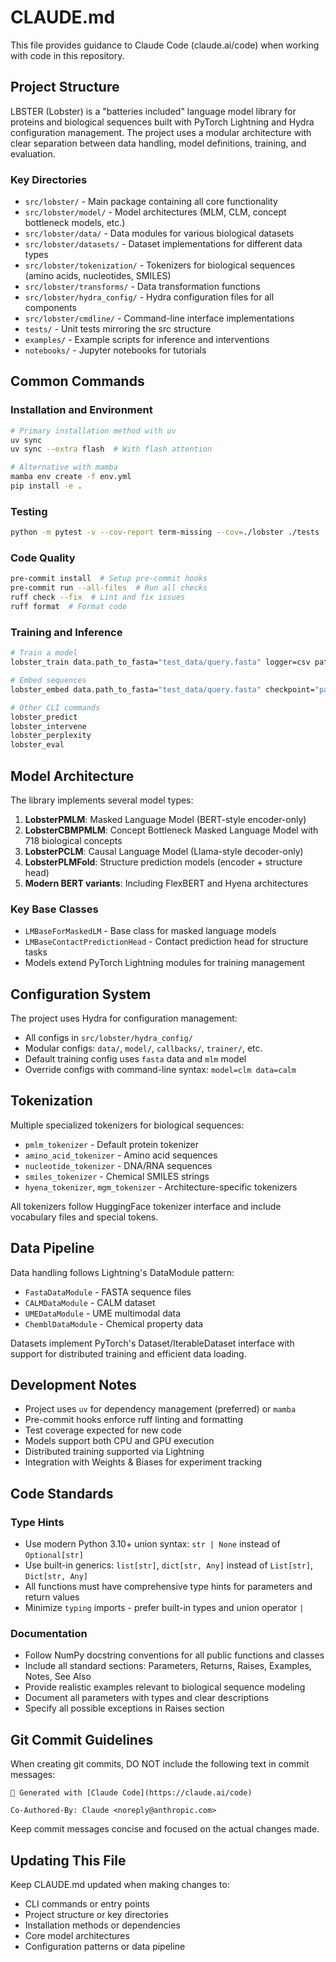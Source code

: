 # CLAUDE.md

This file provides guidance to Claude Code (claude.ai/code) when working with code in this repository.

## Project Structure

LBSTER (Lobster) is a "batteries included" language model library for proteins and biological sequences built with PyTorch Lightning and Hydra configuration management. The project uses a modular architecture with clear separation between data handling, model definitions, training, and evaluation.

### Key Directories

- `src/lobster/` - Main package containing all core functionality
- `src/lobster/model/` - Model architectures (MLM, CLM, concept bottleneck models, etc.)
- `src/lobster/data/` - Data modules for various biological datasets
- `src/lobster/datasets/` - Dataset implementations for different data types
- `src/lobster/tokenization/` - Tokenizers for biological sequences (amino acids, nucleotides, SMILES)
- `src/lobster/transforms/` - Data transformation functions
- `src/lobster/hydra_config/` - Hydra configuration files for all components
- `src/lobster/cmdline/` - Command-line interface implementations
- `tests/` - Unit tests mirroring the src structure
- `examples/` - Example scripts for inference and interventions
- `notebooks/` - Jupyter notebooks for tutorials

## Common Commands

### Installation and Environment
```bash
# Primary installation method with uv
uv sync
uv sync --extra flash  # With flash attention

# Alternative with mamba
mamba env create -f env.yml
pip install -e .
```

### Testing
```bash
python -m pytest -v --cov-report term-missing --cov=./lobster ./tests
```

### Code Quality
```bash
pre-commit install  # Setup pre-commit hooks
pre-commit run --all-files  # Run all checks
ruff check --fix  # Lint and fix issues
ruff format  # Format code
```

### Training and Inference
```bash
# Train a model
lobster_train data.path_to_fasta="test_data/query.fasta" logger=csv paths.root_dir="."

# Embed sequences
lobster_embed data.path_to_fasta="test_data/query.fasta" checkpoint="path_to_checkpoint.ckpt"

# Other CLI commands
lobster_predict
lobster_intervene
lobster_perplexity
lobster_eval
```

## Model Architecture

The library implements several model types:

1. **LobsterPMLM**: Masked Language Model (BERT-style encoder-only)
2. **LobsterCBMPMLM**: Concept Bottleneck Masked Language Model with 718 biological concepts
3. **LobsterPCLM**: Causal Language Model (Llama-style decoder-only)
4. **LobsterPLMFold**: Structure prediction models (encoder + structure head)
5. **Modern BERT variants**: Including FlexBERT and Hyena architectures

### Key Base Classes
- `LMBaseForMaskedLM` - Base class for masked language models
- `LMBaseContactPredictionHead` - Contact prediction head for structure tasks
- Models extend PyTorch Lightning modules for training management

## Configuration System

The project uses Hydra for configuration management:

- All configs in `src/lobster/hydra_config/`
- Modular configs: `data/`, `model/`, `callbacks/`, `trainer/`, etc.
- Default training config uses `fasta` data and `mlm` model
- Override configs with command-line syntax: `model=clm data=calm`

## Tokenization

Multiple specialized tokenizers for biological sequences:
- `pmlm_tokenizer` - Default protein tokenizer
- `amino_acid_tokenizer` - Amino acid sequences
- `nucleotide_tokenizer` - DNA/RNA sequences  
- `smiles_tokenizer` - Chemical SMILES strings
- `hyena_tokenizer`, `mgm_tokenizer` - Architecture-specific tokenizers

All tokenizers follow HuggingFace tokenizer interface and include vocabulary files and special tokens.

## Data Pipeline

Data handling follows Lightning's DataModule pattern:
- `FastaDataModule` - FASTA sequence files
- `CALMDataModule` - CALM dataset
- `UMEDataModule` - UME multimodal data
- `ChemblDataModule` - Chemical property data

Datasets implement PyTorch's Dataset/IterableDataset interface with support for distributed training and efficient data loading.

## Development Notes

- Project uses `uv` for dependency management (preferred) or `mamba`
- Pre-commit hooks enforce ruff linting and formatting
- Test coverage expected for new code
- Models support both CPU and GPU execution
- Distributed training supported via Lightning
- Integration with Weights & Biases for experiment tracking

## Code Standards

### Type Hints
- Use modern Python 3.10+ union syntax: `str | None` instead of `Optional[str]`
- Use built-in generics: `list[str]`, `dict[str, Any]` instead of `List[str]`, `Dict[str, Any]`
- All functions must have comprehensive type hints for parameters and return values
- Minimize `typing` imports - prefer built-in types and union operator `|`

### Documentation
- Follow NumPy docstring conventions for all public functions and classes
- Include all standard sections: Parameters, Returns, Raises, Examples, Notes, See Also
- Provide realistic examples relevant to biological sequence modeling
- Document all parameters with types and clear descriptions
- Specify all possible exceptions in Raises section

## Git Commit Guidelines

When creating git commits, DO NOT include the following text in commit messages:
```
🤖 Generated with [Claude Code](https://claude.ai/code)

Co-Authored-By: Claude <noreply@anthropic.com>
```

Keep commit messages concise and focused on the actual changes made.

## Updating This File

Keep CLAUDE.md updated when making changes to:
- CLI commands or entry points
- Project structure or key directories
- Installation methods or dependencies
- Core model architectures
- Configuration patterns or data pipeline